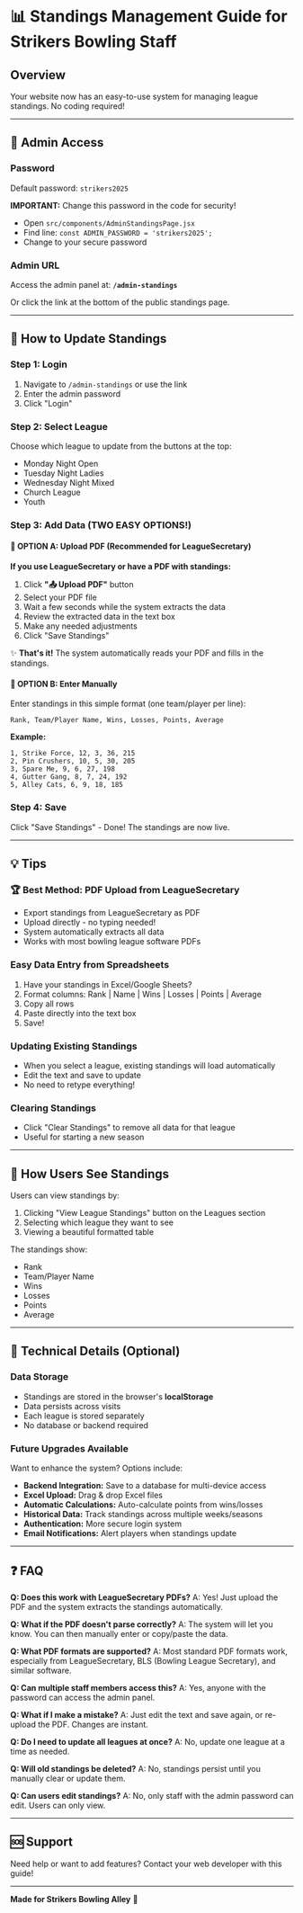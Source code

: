 # 📊 Standings Management Guide for Strikers Bowling Staff

## Overview
Your website now has an easy-to-use system for managing league standings. No coding required!

---

## 🔐 Admin Access

### Password
Default password: `strikers2025`

**IMPORTANT:** Change this password in the code for security!
- Open `src/components/AdminStandingsPage.jsx`
- Find line: `const ADMIN_PASSWORD = 'strikers2025';`
- Change to your secure password

### Admin URL
Access the admin panel at: **`/admin-standings`**

Or click the link at the bottom of the public standings page.

---

## 📝 How to Update Standings

### Step 1: Login
1. Navigate to `/admin-standings` or use the link
2. Enter the admin password
3. Click "Login"

### Step 2: Select League
Choose which league to update from the buttons at the top:
- Monday Night Open
- Tuesday Night Ladies
- Wednesday Night Mixed
- Church League
- Youth

### Step 3: Add Data (TWO EASY OPTIONS!)

#### 🎯 OPTION A: Upload PDF (Recommended for LeagueSecretary)
**If you use LeagueSecretary or have a PDF with standings:**

1. Click **"📤 Upload PDF"** button
2. Select your PDF file
3. Wait a few seconds while the system extracts the data
4. Review the extracted data in the text box
5. Make any needed adjustments
6. Click "Save Standings"

✨ **That's it!** The system automatically reads your PDF and fills in the standings.

#### 📝 OPTION B: Enter Manually
Enter standings in this simple format (one team/player per line):

```
Rank, Team/Player Name, Wins, Losses, Points, Average
```

**Example:**
```
1, Strike Force, 12, 3, 36, 215
2, Pin Crushers, 10, 5, 30, 205
3, Spare Me, 9, 6, 27, 198
4, Gutter Gang, 8, 7, 24, 192
5, Alley Cats, 6, 9, 18, 185
```

### Step 4: Save
Click "Save Standings" - Done! The standings are now live.

---

## 💡 Tips

### 🏆 Best Method: PDF Upload from LeagueSecretary
- Export standings from LeagueSecretary as PDF
- Upload directly - no typing needed!
- System automatically extracts all data
- Works with most bowling league software PDFs

### Easy Data Entry from Spreadsheets
1. Have your standings in Excel/Google Sheets? 
2. Format columns: Rank | Name | Wins | Losses | Points | Average
3. Copy all rows
4. Paste directly into the text box
5. Save!

### Updating Existing Standings
- When you select a league, existing standings will load automatically
- Edit the text and save to update
- No need to retype everything!

### Clearing Standings
- Click "Clear Standings" to remove all data for that league
- Useful for starting a new season

---

## 👀 How Users See Standings

Users can view standings by:
1. Clicking "View League Standings" button on the Leagues section
2. Selecting which league they want to see
3. Viewing a beautiful formatted table

The standings show:
- Rank
- Team/Player Name
- Wins
- Losses  
- Points
- Average

---

## 🔧 Technical Details (Optional)

### Data Storage
- Standings are stored in the browser's **localStorage**
- Data persists across visits
- Each league is stored separately
- No database or backend required

### Future Upgrades Available
Want to enhance the system? Options include:
- **Backend Integration:** Save to a database for multi-device access
- **Excel Upload:** Drag & drop Excel files
- **Automatic Calculations:** Auto-calculate points from wins/losses
- **Historical Data:** Track standings across multiple weeks/seasons
- **Authentication:** More secure login system
- **Email Notifications:** Alert players when standings update

---

## ❓ FAQ

**Q: Does this work with LeagueSecretary PDFs?**
A: Yes! Just upload the PDF and the system extracts the standings automatically.

**Q: What if the PDF doesn't parse correctly?**
A: The system will let you know. You can then manually enter or copy/paste the data.

**Q: What PDF formats are supported?**
A: Most standard PDF formats work, especially from LeagueSecretary, BLS (Bowling League Secretary), and similar software.

**Q: Can multiple staff members access this?**
A: Yes, anyone with the password can access the admin panel.

**Q: What if I make a mistake?**
A: Just edit the text and save again, or re-upload the PDF. Changes are instant.

**Q: Do I need to update all leagues at once?**
A: No, update one league at a time as needed.

**Q: Will old standings be deleted?**
A: No, standings persist until you manually clear or update them.

**Q: Can users edit standings?**
A: No, only staff with the admin password can edit. Users can only view.

---

## 🆘 Support

Need help or want to add features? Contact your web developer with this guide!

---

**Made for Strikers Bowling Alley** 🎳
